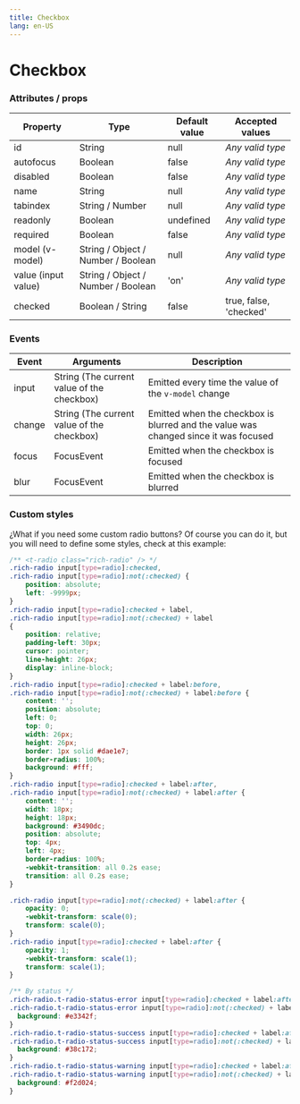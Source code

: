 ```yaml
---
title: Checkbox
lang: en-US
---
```


# Checkbox

<checkbox-field />

### Attributes / props

| Property    | Type        | Default value | Accepted values |
|---      |---        |---      |---      |
| id      | String      | null      | _Any valid type_ |
| autofocus   | Boolean     | false     | _Any valid type_ |
| disabled    | Boolean     | false     | _Any valid type_ |
| name      | String      | null      | _Any valid type_ |
| tabindex    | String / Number | null      | _Any valid type_ |
| readonly    | Boolean     | undefined   | _Any valid type_ |
| required    | Boolean     | false     | _Any valid type_ |
| model (v-model)    | String / Object / Number / Boolean   | null   | _Any valid type_ |
| value (input value)    | String / Object / Number / Boolean   | 'on'   | _Any valid type_ |
| checked    | Boolean / String    | false   | true, false, 'checked' |

### Events

| Event   | Arguments                   | Description   |
|---      |---                          |---      |
| input   | String (The current value of the checkbox)  | Emitted every time the value of the `v-model` change |
| change  | String (The current value of the checkbox)  | Emitted when the checkbox is blurred and the value was changed since it was focused |
| focus   | FocusEvent                  | Emitted when the checkbox is focused  |
| blur    | FocusEvent                  | Emitted when the checkbox is blurred  |

### Custom styles

¿What if you need some custom radio buttons? Of course you can do it, but you will need to define some styles, check at this example:

<custom-radio-field />

```css
/** <t-radio class="rich-radio" /> */
.rich-radio input[type=radio]:checked,
.rich-radio input[type=radio]:not(:checked) {
    position: absolute;
    left: -9999px;
}
.rich-radio input[type=radio]:checked + label,
.rich-radio input[type=radio]:not(:checked) + label
{
    position: relative;
    padding-left: 30px;
    cursor: pointer;
    line-height: 26px;
    display: inline-block;
}
.rich-radio input[type=radio]:checked + label:before,
.rich-radio input[type=radio]:not(:checked) + label:before {
    content: '';
    position: absolute;
    left: 0;
    top: 0;
    width: 26px;
    height: 26px;
    border: 1px solid #dae1e7;
    border-radius: 100%;
    background: #fff;
}
.rich-radio input[type=radio]:checked + label:after,
.rich-radio input[type=radio]:not(:checked) + label:after {
    content: '';
    width: 18px;
    height: 18px;
    background: #3490dc;
    position: absolute;
    top: 4px;
    left: 4px;
    border-radius: 100%;
    -webkit-transition: all 0.2s ease;
    transition: all 0.2s ease;
}

.rich-radio input[type=radio]:not(:checked) + label:after {
    opacity: 0;
    -webkit-transform: scale(0);
    transform: scale(0);
}
.rich-radio input[type=radio]:checked + label:after {
    opacity: 1;
    -webkit-transform: scale(1);
    transform: scale(1);
}

/** By status */
.rich-radio.t-radio-status-error input[type=radio]:checked + label:after,
.rich-radio.t-radio-status-error input[type=radio]:not(:checked) + label:after {
  background: #e3342f;
}
.rich-radio.t-radio-status-success input[type=radio]:checked + label:after,
.rich-radio.t-radio-status-success input[type=radio]:not(:checked) + label:after {
  background: #38c172;
}
.rich-radio.t-radio-status-warning input[type=radio]:checked + label:after,
.rich-radio.t-radio-status-warning input[type=radio]:not(:checked) + label:after {
  background: #f2d024;
}
```       
